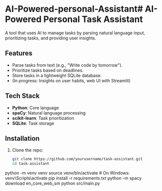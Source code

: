 # AI-Powered-personal-Assistant# AI-Powered Personal Task Assistant

A tool that uses AI to manage tasks by parsing natural language input, prioritizing tasks, and providing user insights.

## Features
- Parse tasks from text (e.g., "Write code by tomorrow").
- Prioritize tasks based on deadlines.
- Store tasks in a lightweight SQLite database.
- (In progress: Insights on user habits, web UI with Streamlit)

## Tech Stack
- **Python**: Core language
- **spaCy**: Natural language processing
- **scikit-learn**: Task prioritization
- **SQLite**: Task storage

## Installation
1. Clone the repo:
   ```bash
   git clone https://github.com/yourusername/task-assistant.git
   cd task-assistant
python -m venv venv
source venv/bin/activate  # On Windows: venv\Scripts\activate
pip install -r requirements.txt
python -m spacy download en_core_web_sm
python src/main.py
